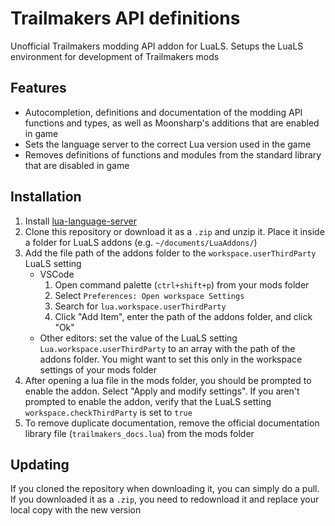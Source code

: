 # Trailmakers API definitions

Unofficial Trailmakers modding API addon for LuaLS. Setups the LuaLS environment for development of Trailmakers mods

## Features

- Autocompletion, definitions and documentation of the modding API functions and types, as well as Moonsharp's additions that are enabled in game
- Sets the language server to the correct Lua version used in the game
- Removes definitions of functions and modules from the standard library that are disabled in game

## Installation

1. Install [lua-language-server](https://github.com/LuaLS/lua-language-server#install)
2. Clone this repository or download it as a `.zip` and unzip it. Place it inside a folder for LuaLS addons (e.g. `~/documents/LuaAddons/`)
3. Add the file path of the addons folder to the `workspace.userThirdParty` LuaLS setting
   - VSCode
     1. Open command palette (`ctrl+shift+p`) from your mods folder
     2. Select `Preferences: Open workspace Settings`
     3. Search for `lua.workspace.userThirdParty`
     4. Click "Add Item", enter the path of the addons folder, and click "Ok"
   - Other editors: set the value of the LuaLS setting `Lua.workspace.userThirdParty` to an array with the path of the addons folder. You might want to set this only in the workspace settings of your mods folder
4. After opening a lua file in the mods folder, you should be prompted to enable the addon. Select "Apply and modify settings". If you aren't prompted to enable the addon, verify that the LuaLS setting `workspace.checkThirdParty` is set to `true`
5. To remove duplicate documentation, remove the official documentation library file (`trailmakers_docs.lua`) from the mods folder

## Updating

If you cloned the repository when downloading it, you can simply do a pull. If you downloaded it as a `.zip`, you need to redownload it and replace your local copy with the new version
